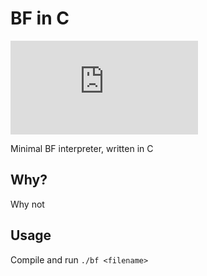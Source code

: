 # BF in C
![](https://img.badgesize.io/:EDToaster/:Brainfuck-Interpreter-C/:master/:main.c)

Minimal BF interpreter, written in C

## Why?

Why not

## Usage

Compile and run `./bf <filename>`
